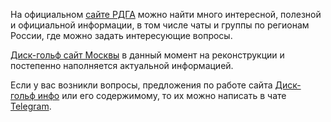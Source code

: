 На официальном [сайте РДГА](https://rdga.ru/) можно найти много интересной, полезной и официальной информации, в том числе чаты и группы по регионам России, где можно задать интересующие вопросы.

[Диск-гольф сайт Москвы](https://discgolf.me/) в данный момент на реконструкции и постепенно наполняется актуальной информацией.

Если у вас возникли вопросы, предложения по работе сайта [Диск-гольф инфо](https://discgolfinfo.ru) или его содержимому, то их можно написать в чате [Telegram](https://t.me/+BTFiRCqea1U5YTEy).
